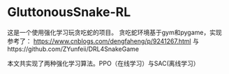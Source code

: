 # GluttonousSnake-RL
这是一个使用强化学习玩贪吃蛇的项目。
贪吃蛇环境基于gym和pygame，实现参考了：
https://www.cnblogs.com/dengfaheng/p/9241267.html
与https://github.com/ZYunfeii/DRL4SnakeGame

本文共实现了两种强化学习算法。PPO（在线学习）与SAC(离线学习）
